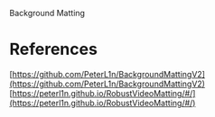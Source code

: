 Background Matting

# References

[https://github.com/PeterL1n/BackgroundMattingV2](https://github.com/PeterL1n/BackgroundMattingV2)
[https://peterl1n.github.io/RobustVideoMatting/#/](https://peterl1n.github.io/RobustVideoMatting/#/)

